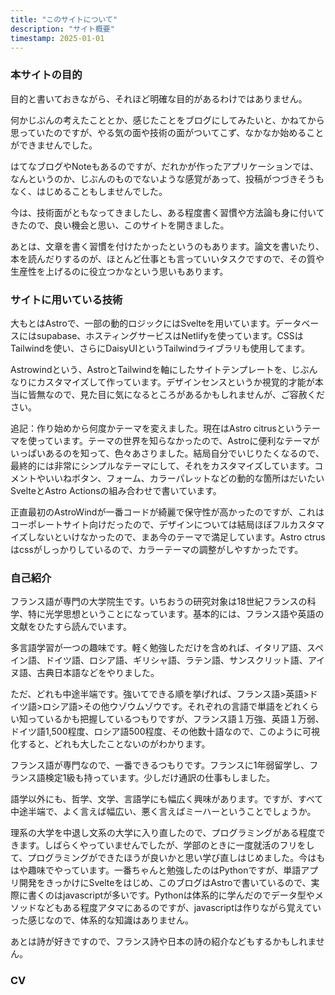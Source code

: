 ```yaml
---
title: "このサイトについて" 
description: "サイト概要"
timestamp: 2025-01-01
---
```


### 本サイトの目的

目的と書いておきながら、それほど明確な目的があるわけではありません。

何かじぶんの考えたこととか、感じたことをブログにしてみたいと、かねてから思っていたのですが、やる気の面や技術の面がついてこず、なかなか始めることができませんでした。

はてなブログやNoteもあるのですが、だれかが作ったアプリケーションでは、なんというのか、じぶんのものでないような感覚があって、投稿がつづきそうもなく、はじめることもしませんでした。

今は、技術面がともなってきましたし、ある程度書く習慣や方法論も身に付いてきたので、良い機会と思い、このサイトを開きました。

あとは、文章を書く習慣を付けたかったというのもあります。論文を書いたり、本を読んだりするのが、ほとんど仕事とも言っていいタスクですので、その質や生産性を上げるのに役立つかなという思いもあります。

### サイトに用いている技術

大もとはAstroで、一部の動的ロジックにはSvelteを用いています。データベースにはsupabase、ホスティングサービスはNetlifyを使っています。CSSはTailwindを使い、さらにDaisyUIというTailwindライブラリも使用してます。

Astrowindという、AstroとTailwindを軸にしたサイトテンプレートを、じぶんなりにカスタマイズして作っています。デザインセンスというか視覚的才能が本当に皆無なので、見た目に気になるところがあるかもしれませんが、ご容赦ください。

追記：作り始めから何度かテーマを変えました。現在はAstro citrusというテーマを使っています。テーマの世界を知らなかったので、Astroに便利なテーマがいっぱいあるのを知って、色々あさりました。結局自分でいじりたくなるので、最終的には非常にシンプルなテーマにして、それをカスタマイズしています。コメントやいいねボタン、フォーム、カラーパレットなどの動的な箇所はだいたいSvelteとAstro Actionsの組み合わせで書いています。

正直最初のAstroWindが一番コードが綺麗で保守性が高かったのですが、これはコーポレートサイト向けだったので、デザインについては結局ほぼフルカスタマイズしないといけなかったので、まあ今のテーマで満足しています。Astro ctrusはcssがしっかりしているので、カラーテーマの調整がしやすかったです。



### 自己紹介

フランス語が専門の大学院生です。いちおうの研究対象は18世紀フランスの科学、特に光学思想ということになっています。基本的には、フランス語や英語の文献をひたすら読んでいます。

多言語学習が一つの趣味です。軽く勉強しただけを含めれば、イタリア語、スペイン語、ドイツ語、ロシア語、ギリシャ語、ラテン語、サンスクリット語、アイヌ語、古典日本語などをやりました。

ただ、どれも中途半端です。強いてできる順を挙げれば、フランス語>英語>ドイツ語>ロシア語>その他ウゾウムゾウです。それぞれの言語で単語をどれくらい知っているかも把握しているつもりですが、フランス語１万強、英語１万弱、ドイツ語1,500程度、ロシア語500程度、その他数十語なので、このように可視化すると、どれも大したことないのがわかります。

フランス語が専門なので、一番できるつもりです。フランスに1年弱留学し、フランス語検定1級も持っています。少しだけ通訳の仕事もしました。

語学以外にも、哲学、文学、言語学にも幅広く興味があります。ですが、すべて中途半端で、よく言えば幅広い、悪く言えばミーハーということでしょうか。

理系の大学を中退し文系の大学に入り直したので、プログラミングがある程度できます。しばらくやっていませんでしたが、学部のときに一度就活のフリをして、プログラミングができたほうが良いかと思い学び直しはじめました。今はもはや趣味でやっています。一番ちゃんと勉強したのはPythonですが、単語アプリ開発をきっかけにSvelteをはじめ、このブログはAstroで書いているので、実際に書くのはjavascriptが多いです。Pythonは体系的に学んだのでデータ型やメソッドなどもある程度アタマにあるのですが、javascriptは作りながら覚えていった感じなので、体系的な知識はありません。

あとは詩が好きですので、フランス詩や日本の詩の紹介などもするかもしれません。

### CV

